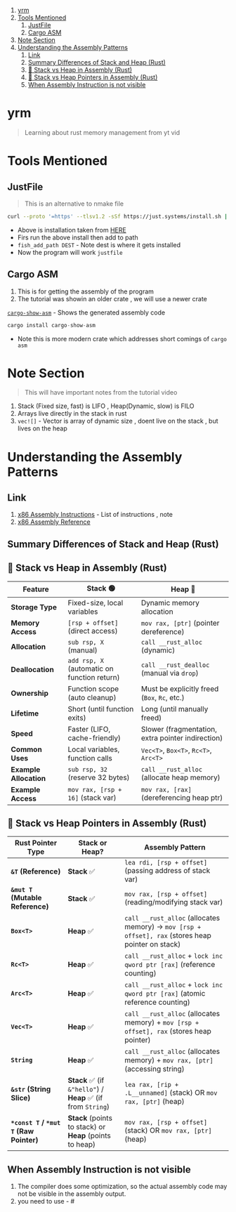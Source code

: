 1. [yrm](#yrm)
2. [Tools Mentioned](#tools-mentioned)
   1. [JustFile](#justfile)
   2. [Cargo ASM](#cargo-asm)
3. [Note Section](#note-section)
4. [Understanding the Assembly Patterns](#understanding-the-assembly-patterns)
   1. [Link](#link)
   2. [Summary Differences of Stack and Heap (Rust)](#summary-differences-of-stack-and-heap-rust)
   3. [📌 Stack vs Heap in Assembly (Rust)](#-stack-vs-heap-in-assembly-rust)
   4. [📌 Stack vs Heap Pointers in Assembly (Rust)](#-stack-vs-heap-pointers-in-assembly-rust)
   5. [When Assembly Instruction is not visible](#when-assembly-instruction-is-not-visible)

# yrm

> Learning about rust memory management from yt vid

# Tools Mentioned 

## JustFile 

> This is an alternative to nmake file 

```sh
curl --proto '=https' --tlsv1.2 -sSf https://just.systems/install.sh | bash -s -- --to DEST
``` 
- Above is installation taken from [HERE](https://just.systems/man/en/pre-built-binaries.html)
- Firs run the above install then add to path 
- `fish_add_path DEST` - Note dest is where it gets installed 
- Now the program will work `justfile`

## Cargo ASM 

1. This is for getting the assembly of the program 
2. The tutorial was showin an older crate , we will use a newer crate 

[`cargo-show-asm`](https://lib.rs/crates/cargo-show-asm) - Shows the generated assembly code 

```rs 
cargo install cargo-show-asm
```
- Note this is more modern crate which addresses short comings of `cargo asm`

# Note Section 

> This will have important notes from the tutorial video 

1. Stack (Fixed size, fast) is LIFO , Heap(Dynamic, slow) is FILO
2. Arrays live directly in the stack in rust 
3. `vec![]` - Vector is array of dynamic size , doent live on the stack , but lives on the heap


# Understanding the Assembly Patterns 

## Link 

1. [x86 Assembly Instructions](https://www.cs.virginia.edu/~evans/cs216/guides/x86.html) - List of instructions , note 
2. [x86 Assembly Reference](https://www.felixcloutier.com/x86/)


## Summary Differences of Stack and Heap (Rust)

## 📌 Stack vs Heap in Assembly (Rust)

| Feature        | Stack 🟢 | Heap 🔴 |
|---------------|---------|--------|
| **Storage Type** | Fixed-size, local variables | Dynamic memory allocation |
| **Memory Access** | `[rsp + offset]` (direct access) | `mov rax, [ptr]` (pointer dereference) |
| **Allocation** | `sub rsp, X` (manual) | `call __rust_alloc` (dynamic) |
| **Deallocation** | `add rsp, X` (automatic on function return) | `call __rust_dealloc` (manual via `drop`) |
| **Ownership** | Function scope (auto cleanup) | Must be explicitly freed (`Box`, `Rc`, etc.) |
| **Lifetime** | Short (until function exits) | Long (until manually freed) |
| **Speed** | Faster (LIFO, cache-friendly) | Slower (fragmentation, extra pointer indirection) |
| **Common Uses** | Local variables, function calls | `Vec<T>`, `Box<T>`, `Rc<T>`, `Arc<T>` |
| **Example Allocation** | `sub rsp, 32` (reserve 32 bytes) | `call __rust_alloc` (allocate heap memory) |
| **Example Access** | `mov rax, [rsp + 16]` (stack var) | `mov rax, [rax]` (dereferencing heap ptr) |




## 📌 Stack vs Heap Pointers in Assembly (Rust)

| Rust Pointer Type  | Stack or Heap? | Assembly Pattern |
|--------------------|---------------|------------------|
| **`&T` (Reference)** | **Stack** ✅ | `lea rdi, [rsp + offset]` (passing address of stack var) |
| **`&mut T` (Mutable Reference)** | **Stack** ✅ | `mov rax, [rsp + offset]` (reading/modifying stack var) |
| **`Box<T>`** | **Heap** ✅ | `call __rust_alloc` (allocates memory) → `mov [rsp + offset], rax` (stores heap pointer on stack) |
| **`Rc<T>`** | **Heap** ✅ | `call __rust_alloc` + `lock inc qword ptr [rax]` (reference counting) |
| **`Arc<T>`** | **Heap** ✅ | `call __rust_alloc` + `lock inc qword ptr [rax]` (atomic reference counting) |
| **`Vec<T>`** | **Heap** ✅ | `call __rust_alloc` (allocates memory) + `mov [rsp + offset], rax` (stores heap pointer) |
| **`String`** | **Heap** ✅ | `call __rust_alloc` (allocates memory) + `mov rax, [ptr]` (accessing string) |
| **`&str` (String Slice)** | **Stack** ✅ (if `&"hello"`) / **Heap** ✅ (if from `String`) | `lea rax, [rip + .L__unnamed]` (stack) OR `mov rax, [ptr]` (heap) |
| **`*const T` / `*mut T` (Raw Pointer)** | **Stack** (points to stack) or **Heap** (points to heap) | `mov rax, [rsp + offset]` (stack) OR `mov rax, [ptr]` (heap) |

## When Assembly Instruction is not visible 

1. The compiler does some optimization, so the actual assembly code may not be visible in the assembly output.
2. you need to use - #